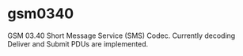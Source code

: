 # gsm0340

GSM 03.40 Short Message Service (SMS) Codec. Currently decoding Deliver and Submit PDUs are implemented.
